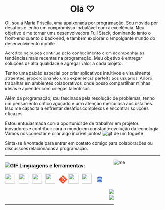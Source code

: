 <h1 align="center">Olá ♡ </h1> 
 
Oi, sou a Maria Priscila, uma apaixonada por programação. Sou movida por desafios e tenho um compromisso inabalável com a excelência. Meu objetivo é me tornar uma desenvolvedora Full Stack, dominando tanto o front-end quanto o back-end, e também explorar o empolgante mundo do desenvolvimento mobile.

Acredito na busca contínua pelo conhecimento e em acompanhar as tendências mais recentes na programação. Meu objetivo é entregar soluções de alta qualidade e agregar valor a cada projeto.

Tenho uma paixão especial por criar aplicativos intuitivos e visualmente atraentes, proporcionando uma experiência perfeita aos usuários. Adoro trabalhar em ambientes colaborativos, onde posso compartilhar minhas ideias e aprender com colegas talentosos.

Além da programação, sou fascinada pela resolução de problemas, tenho um pensamento crítico aguçado e uma atenção meticulosa aos detalhes. Isso me capacita a enfrentar desafios complexos e encontrar soluções eficazes.

Estou entusiasmada com a oportunidade de trabalhar em projetos inovadores e contribuir para o mundo em constante evolução da tecnologia. Vamos nos conectar e criar algo incrível juntos!  <img width="22px" src="https://media1.giphy.com/media/dJezVlwfVulTykjRQj/giphy.gif" alt="gif de um foguete">

Sinta-se à vontade para entrar em contato comigo para colaborações ou discussões relacionadas à programação. <br/>

---
<img src="https://github.com/maria-pri/maria-pri/assets/145577195/4fa9c682-6fa4-4729-9397-76ef60a4f18d" alt="me" width="150" height="150" align="right">

 
### <img height="20" alt="GIF" src="https://github.com/maria-pri/maria-pri/assets/145577195/86389c7a-1aa8-4067-a234-5785f0494dc0"/>&nbsp;Linguagens e ferramentas:

<code><a href="https://docs.microsoft.com/pt-br/dotnet/csharp/" target="_blank"><img width="32" height="32" src="https://github.com/joaopauloaramuni/joaopauloaramuni/blob/main/img/csharp.png"/></a></code>
&nbsp; 
<code><a href="https://www.w3schools.com/html/" target="_blank"><img width="32" height="32" src="https://github.com/joaopauloaramuni/joaopauloaramuni/blob/main/img/html.svg"/></a></code>
&nbsp; 
<code><a href="https://www.w3schools.com/css/" target="_blank"><img width="32" height="32" src="https://github.com/joaopauloaramuni/joaopauloaramuni/blob/main/img/css.svg"/></a></code>
&nbsp; 
<code><a href="https://www.w3schools.com/js/" target="_blank"><img width="32" height="32" src="https://github.com/joaopauloaramuni/joaopauloaramuni/blob/main/img/js.png"/></a></code>
&nbsp; 
<code><img height="27" src="https://raw.githubusercontent.com/devicons/devicon/master/icons/git/git-original.svg" alt="git"></code>
<code><a href="https://insomnia.rest/" target="_blank"><img width="32" height="32" src="https://github.com/joaopauloaramuni/joaopauloaramuni/blob/main/img/insomnia.png"/></a></code>
&nbsp; 
<code><a href="https://code.visualstudio.com/" target="_blank"><img width="32" height="32" src="https://github.com/joaopauloaramuni/joaopauloaramuni/blob/main/img/vs.png"/></a></code>
&nbsp;
<code><img height="27" src="https://raw.githubusercontent.com/github/explore/80688e429a7d4ef2fca1e82350fe8e3517d3494d/topics/sql/sql.png" alt="sql"></code>


 <div align="right">
  <a href="mailto:mariapriscila.sp97@gmail"><img align="center" src="https://img.shields.io/badge/-Gmail-%23333?style=for-the-badge&logo=gmail&logoColor=white" target="_blank"></a> <br/>
  <a href="https://www.linkedin.com/in/maria-pri/" target="_blank"><img align="center" src="https://img.shields.io/badge/-LinkedIn-%230077B5?style=for-the-badge&logo=linkedin&logoColor=white" target="_blank"></a> 
 </div>

--- 

 

